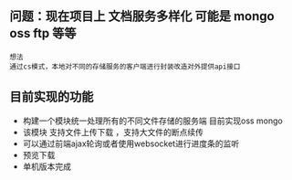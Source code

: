 ## 问题：现在项目上 文档服务多样化 可能是 mongo oss ftp 等等 
    想法 
    通过cs模式，本地对不同的存储服务的客户端进行封装改造对外提供api接口
## 目前实现的功能

- 构建一个模块统一处理所有的不同文件存储的服务端 目前实现oss mongo
- 该模块 支持文件上传下载 ，支持大文件的断点续传 
- 可以通过前端ajax轮询或者使用websocket进行进度条的监听
- 预览下载 
- 单机版本完成